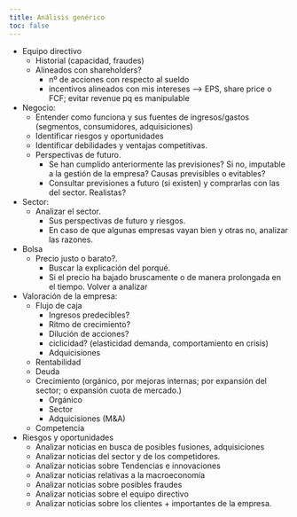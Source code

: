 ```yaml
---
title: Análisis genérico
toc: false
---
```


- Equipo directivo
    - Historial (capacidad, fraudes)
    - Alineados con shareholders? 
        - nº de acciones con respecto al sueldo
        - incentivos alineados con mis intereses --> EPS, share price o FCF; evitar revenue pq es manipulable
- Negocio:
    - Entender como funciona y sus fuentes de ingresos/gastos (segmentos, consumidores, adquisiciones)
    - Identificar riesgos y oportunidades
    - Identificar debilidades y ventajas competitivas.
    - Perspectivas de futuro.
        - Se han cumplido anteriormente las previsiones? Si no, imputable a la gestión de la empresa? Causas previsibles o evitables?
        - Consultar previsiones a futuro (si existen) y comprarlas con las del sector. Realistas?
- Sector:
    - Analizar el sector. 
        - Sus perspectivas de futuro y riesgos.
        - En caso de que algunas empresas vayan bien y otras no, analizar las razones.
- Bolsa
    - Precio justo o barato?. 
        - Buscar la explicación del porqué.
        - Si el precio ha bajado bruscamente o de manera prolongada en el tiempo. Volver a analizar
- Valoración de la empresa:
    - Flujo de caja
        - Ingresos predecibles?
        - Ritmo de crecimiento?
        - Dilución de acciones?
        - ciclicidad? (elasticidad demanda, comportamiento en crisis)
        - Adquicisiones
    - Rentabilidad
    - Deuda
    - Crecimiento (orgánico, por mejoras internas; por expansión del sector; o expansión cuota de mercado.)
        - Orgánico
        - Sector
        - Adquicisiones (M&A)
    - Competencia
- Riesgos y oportunidades
    - Analizar noticias en busca de posibles fusiones, adquisiciones
    - Analizar noticias del sector y de los competidores. 
    - Analizar noticias sobre Tendencias e innovaciones
    - Analizar noticias relativas a la macroeconomía
    - Analizar noticias sobre posibles fraudes
    - Analizar noticias sobre el equipo directivo
    - Analizar noticias sobre los clientes + importantes de la empresa.